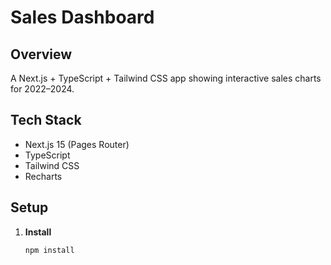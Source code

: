 # Sales Dashboard

## Overview
A Next.js + TypeScript + Tailwind CSS app showing interactive sales charts for 2022–2024.

## Tech Stack
- Next.js 15 (Pages Router)
- TypeScript
- Tailwind CSS
- Recharts

## Setup
1. **Install**
   ```bash
   npm install
